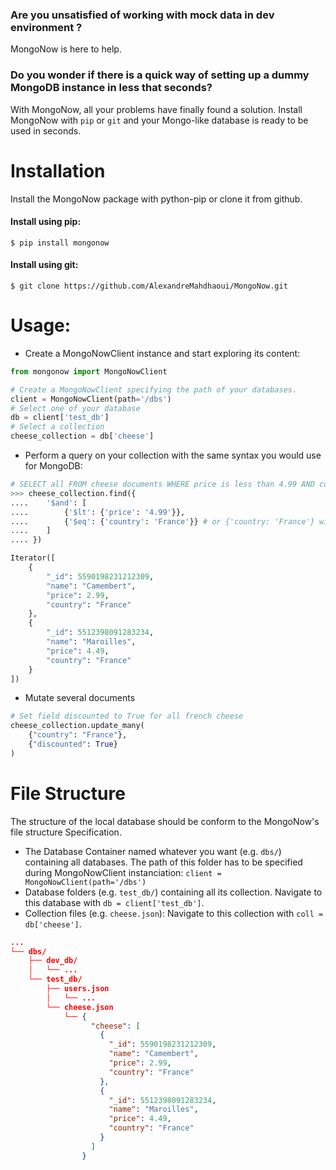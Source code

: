 ### Are you unsatisfied of working with mock data in dev environment ?
MongoNow is here to help.
### Do you wonder if there is a quick way of setting up a dummy MongoDB instance in less that seconds?

With MongoNow, all your problems have finally found a solution. 
Install MongoNow with `pip` or `git` and your Mongo-like database
is ready to be used in seconds.

# Installation
Install the MongoNow package with python-pip or clone it from github.
#### Install using pip:
```shell
$ pip install mongonow
```

#### Install using git:
```shell
$ git clone https://github.com/AlexandreMahdhaoui/MongoNow.git
```

# Usage:

- Create a MongoNowClient instance and start exploring its content:
```python
from mongonow import MongoNowClient

# Create a MongoNowClient specifying the path of your databases.
client = MongoNowClient(path='/dbs')
# Select one of your database
db = client['test_db']
# Select a collection
cheese_collection = db['cheese']
```
- Perform a query on your collection with the same syntax you would use 
for MongoDB:
```python
# SELECT all FROM cheese documents WHERE price is less than 4.99 AND country is France
>>> cheese_collection.find({
....    '$and': [
....        {'$lt': {'price': '4.99'}},
....        {'$eq': {'country': 'France'}} # or {'country: 'France'} without $eq
....    ]
.... })

Iterator([
    {
        "_id": 5590198231212309,
        "name": "Camembert",
        "price": 2.99,
        "country": "France"
    },    
    {
        "_id": 5512398091283234,
        "name": "Maroilles",
        "price": 4.49,
        "country": "France"
    }
])
```
- Mutate several documents
```python
# Set field discounted to True for all french cheese
cheese_collection.update_many(
    {"country": "France"},
    {"discounted": True}
)
```

# File Structure

The structure of the local database should be conform to the MongoNow's
file structure Specification.
- The Database Container  named whatever you want (e.g. `dbs/`) 
containing all databases.
The path of this folder has to be specified during MongoNowClient
instanciation: ``client = MongoNowClient(path='/dbs')``
- Database folders (e.g. `test_db/`) containing all its collection.
Navigate to this database with ``db = client['test_db']``.
- Collection files (e.g. ``cheese.json``): Navigate to this collection with `coll = db['cheese']`.


```json
...
└── dbs/
    ├── dev_db/
    │   └── ...
    └── test_db/
        ├── users.json
        │   └── ...
        └── cheese.json
            └── {
                  "cheese": [
                    {
                      "_id": 5590198231212309,
                      "name": "Camembert",
                      "price": 2.99,
                      "country": "France"
                    },
                    {
                      "_id": 5512398091283234,
                      "name": "Maroilles",
                      "price": 4.49,
                      "country": "France"
                    }
                  ]
                }
```